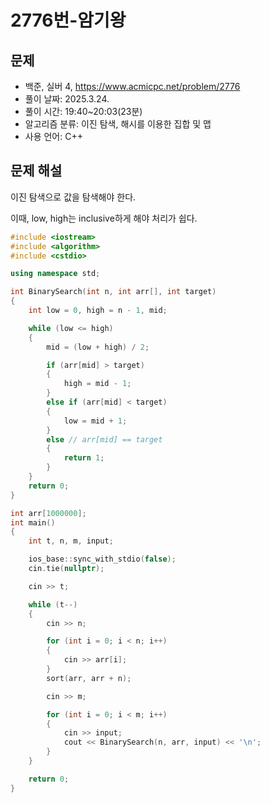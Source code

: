 # 2776번-암기왕

## 문제

- 백준, 실버 4, https://www.acmicpc.net/problem/2776
- 풀이 날짜: 2025.3.24.
- 풀이 시간: 19:40~20:03(23분)
- 알고리즘 분류: 이진 탐색, 해시를 이용한 집합 및 맵
- 사용 언어: C++

## 문제 해설

이진 탐색으로 값을 탐색해야 한다.

이때, low, high는 inclusive하게 해야 처리가 쉽다.

```cpp
#include <iostream>
#include <algorithm>
#include <cstdio>

using namespace std;

int BinarySearch(int n, int arr[], int target)
{
    int low = 0, high = n - 1, mid;

    while (low <= high)
    {
        mid = (low + high) / 2;

        if (arr[mid] > target)
        {
            high = mid - 1;
        }
        else if (arr[mid] < target)
        {
            low = mid + 1;
        }
        else // arr[mid] == target
        {
            return 1;
        }
    }
    return 0;
}

int arr[1000000];
int main()
{
    int t, n, m, input;

    ios_base::sync_with_stdio(false);
    cin.tie(nullptr);

    cin >> t;

    while (t--)
    {
        cin >> n;

        for (int i = 0; i < n; i++)
        {
            cin >> arr[i];
        }
        sort(arr, arr + n);

        cin >> m;

        for (int i = 0; i < m; i++)
        {
            cin >> input;
            cout << BinarySearch(n, arr, input) << '\n';
        }
    }

    return 0;
}
```
